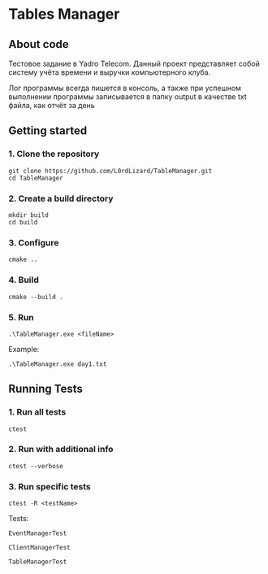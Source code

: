 # Tables Manager

## About code

Тестовое задание в Yadro Telecom.
Данный проект представляет собой систему учёта времени и выручки компьютерного клуба.

Лог программы всегда пишется в консоль, а также при успешном выполнении программы записывается в папку output в качестве txt файла, как отчёт за день

## Getting started
### 1. Clone the repository
```
git clone https://github.com/L0rdLizard/TableManager.git
cd TableManager
```

### 2. Create a build directory
```
mkdir build
cd build
```

### 3. Configure
```
cmake ..
```

### 4. Build 
```
cmake --build .
```

### 5. Run
```
.\TableManager.exe <fileName>
```

Example:
```
.\TableManager.exe day1.txt
```


## Running Tests

### 1. Run all tests
```
ctest
```

### 2. Run with additional info
```
ctest --verbose
```

### 3. Run specific tests
```
ctest -R <testName>
```

Tests:
```
EventManagerTest
```

```
ClientManagerTest
```

```
TableManagerTest
```
